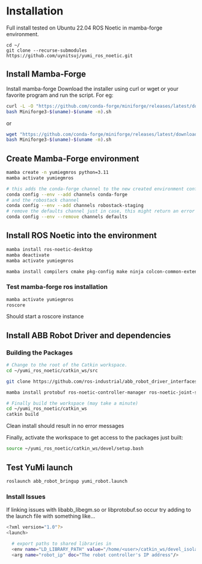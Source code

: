 # Installation
Full install tested on Ubuntu 22.04 ROS Noetic in mamba-forge environment.

```
cd ~/
git clone --recurse-submodules https://github.com/uynitsuj/yumi_ros_noetic.git
```

## Install Mamba-Forge
Install mamba-forge
Download the installer using curl or wget or your favorite program and run the script.
For eg:
```bash
curl -L -O "https://github.com/conda-forge/miniforge/releases/latest/download/Miniforge3-$(uname)-$(uname -m).sh"
bash Miniforge3-$(uname)-$(uname -m).sh
```
or
```bash
wget "https://github.com/conda-forge/miniforge/releases/latest/download/Miniforge3-$(uname)-$(uname -m).sh"
bash Miniforge3-$(uname)-$(uname -m).sh
```

## Create Mamba-Forge environment
```bash
mamba create -n yumiegmros python=3.11
mamba activate yumiegmros
```

```bash
# this adds the conda-forge channel to the new created environment configuration 
conda config --env --add channels conda-forge
# and the robostack channel
conda config --env --add channels robostack-staging
# remove the defaults channel just in case, this might return an error if it is not in the list which is ok
conda config --env --remove channels defaults
```
## Install ROS Noetic into the environment
```bash
mamba install ros-noetic-desktop
mamba deactivate
mamba activate yumiegmros

mamba install compilers cmake pkg-config make ninja colcon-common-extensions catkin_tools rosdep
```

### Test mamba-forge ros installation
```bash
mamba activate yumiegmros
roscore
```
Should start a roscore instance

## Install ABB Robot Driver and dependencies

### Building the Packages

```bash
# Change to the root of the Catkin workspace.
cd ~/yumi_ros_noetic/catkin_ws/src

git clone https://github.com/ros-industrial/abb_robot_driver_interfaces.git

mamba install protobuf ros-noetic-controller-manager ros-noetic-joint-state-controller ros-noetic-velocity-controllers ros-noetic-position-controllers ros-noetic-controller-manager-msgs ros-noetic-hardware-interface ros-noetic-joint-limits-interface ros-noetic-controller-interface ros-noetic-realtime-tools

# Finally build the workspace (may take a minute)
cd ~/yumi_ros_noetic/catkin_ws
catkin build
```
Clean install should result in no error messages

Finally, activate the workspace to get access to the packages just built:
```bash
source ~/yumi_ros_noetic/catkin_ws/devel/setup.bash
```

## Test YuMi launch
```bash
roslaunch abb_robot_bringup yumi_robot.launch
```

### Install Issues
If linking issues with libabb_libegm.so or libprotobuf.so occur try adding to the launch file with something like...
```bash
<?xml version="1.0"?>
<launch>

  # export paths to shared libraries in 
  <env name="LD_LIBRARY_PATH" value="/home/<user>/catkin_ws/devel_isolated/abb_libegm/lib:/home/<user>/miniforge3/envs/yumiegmros/lib:${LD_LIBRARY_PATH}" />
  <arg name="robot_ip" doc="The robot controller's IP address"/>
```

